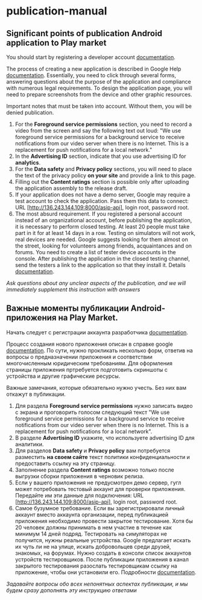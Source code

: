 # publication-manual

## Significant points of publication Android application to Play market

You should start by registering a developer account [documentation](https://support.google.com/googleplay/android-developer/answer/6112435).

The process of creating a new application is described in Google Help [documentation](https://support.google.com/googleplay/android-developer/answer/9859152).
Essentially, you need to click through several forms, answering questions about the purpose of the application and compliance with numerous legal requirements.
To design the application page, you will need to prepare screenshots from the device and other graphic resources.

Important notes that must be taken into account. Without them, you will be denied publication.

1. For the **Foreground service permissions** section, you need to record a video from the screen and say the following text out loud: "We use foreground service permissions for a background service to receive notifications from our video server when there is no Internet. This is a replacement for push notifications for a local network."
2. In the **Advertising ID** section, indicate that you use advertising ID for **analytics**.
3. For the **Data safety** and **Privacy policy** sections, you will need to place the text of the privacy policy **on your site** and provide a link to this page.
4. Filling out the **Content ratings** section is possible only after uploading the application assembly to the release draft.
5. If your application does not have a demo server, Google may require a test account to check the application. Pass them this data to connect: URL [http://136.243.144.109:8000/asip-api], login root, password root.
6. The most absurd requirement. If you registered a personal account instead of an organizational account, before publishing the application, it is necessary to perform closed testing. At least 20 people must take part in it for at least 14 days in a row. Testing on simulators will not work, real devices are needed. Google suggests looking for them almost on the street, looking for volunteers among friends, acquaintances and on forums. You need to create a list of tester device accounts in the console. After publishing the application in the closed testing channel, send the testers a link to the application so that they install it. Details [documentation](https://support.google.com/googleplay/android-developer/answer/14151465).

_Ask questions about any unclear aspects of the publication, and we will immediately supplement this instruction with answers_


## Важные моменты публикации Android-приложения на Play Market.

Начать следует с регистрации аккаунта разработчика [documentation](https://support.google.com/googleplay/android-developer/answer/6112435).

Процесс создания нового приложения описан в справке google
[documentation](https://support.google.com/googleplay/android-developer/answer/9859152).
По сути, нужно прокликать несколько форм, ответив на вопросы о предназначении приложения и соответствии многочисленным юридическим требованиям.
Для оформления страницы приложения пртребуется подготовить скриншоты с устройства и другие графические ресурсы.

Важные замечания, которые обязательно нужно учесть. Без них вам откажут в публикации.

1. Для раздела **Foreground service permissions** нужно записать видео с экрана и проговорить голосом следующий текст "We use foreground service permissions for a background service to receive notifications from our video server when there is no Internet. This is a replacement for push notifications for a local network". 
2. В разделе **Advertising ID** укажите, что используете advertising ID для аналитики.
3. Для разделов **Data safety** и **Privacy policy** вам потребуется разместить **на своем сайте** текст политики конфиденциальности и предоставить ссылку на эту страницу. 
4. Заполнение раздела **Content ratings** возможно только после выгрузки сборки приложения в черновик релиза.
5. Если у вашего приложения не предусмотрен демо сервер, гугл может потребовать тестовый аккаунт для проверки приложения. Передайте им эти данные для подключения: URL [http://136.243.144.109:8000/asip-api], login root, password root.
6. Самое бузумное требование. Если вы зарегистрировали личный аккаунт вместо аккаунта организации, перед публикацией приложения необходимо провести закрытое тестирование. Хотя бы 20 человек должны принимать в нем участие в течение как минимум 14 дней подряд. Тестировать на симуляторах не получится, нужны реальные устройства. Google предлагает искать их чуть ли не на улице, искать добровольцев среди друзей, знакомых, на форумах. Нужно создать в консоли список аккаунтов устройств тестировщиков. После публикации приложения в канал закрытого тестирования разослать тестировщикам ссылку на приложение, чтобы они установили его. Подробности [documentation](https://support.google.com/googleplay/android-developer/answer/14151465).

_Задавайте вопросы обо всех непонятных аспектах публикации, и мы будем сразу дополнять эту инструкцию ответами_
